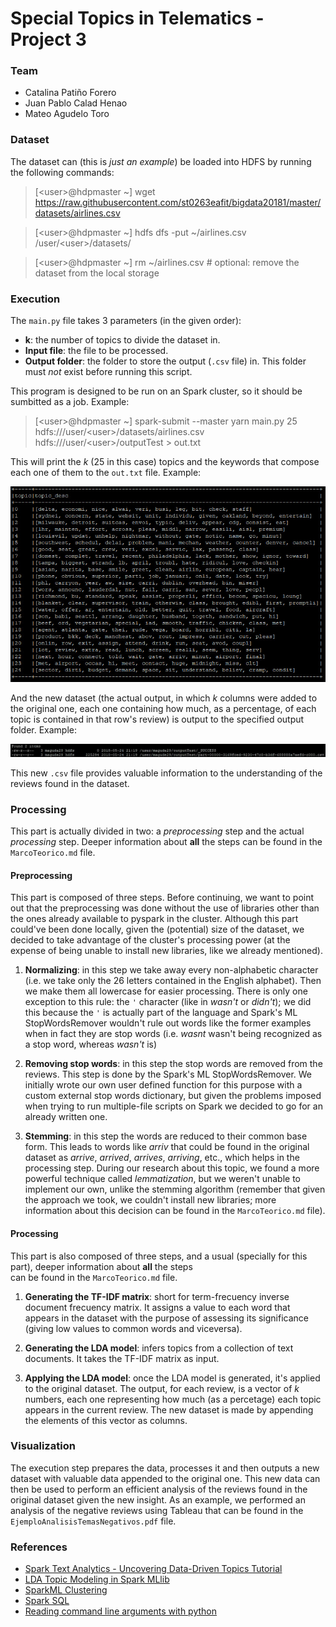 # Special Topics in Telematics - Project 3

### Team

- Catalina Patiño Forero
- Juan Pablo Calad Henao
- Mateo Agudelo Toro


### Dataset

The dataset can (this is *just an example*) be loaded into HDFS by running the following commands:

> [\<user\>@hdpmaster ~] wget https://raw.githubusercontent.com/st0263eafit/bigdata20181/master/datasets/airlines.csv

> [\<user\>@hdpmaster ~] hdfs dfs -put ~/airlines.csv /user/\<user\>/datasets/

> [\<user\>@hdpmaster ~] rm ~/airlines.csv # optional: remove the dataset from the local storage


### Execution

The `main.py` file takes 3 parameters (in the given order):

- **k**: the number of topics to divide the dataset in.
- **Input file**: the file to be processed.
- **Output folder**: the folder to store the output (`.csv` file) in. This folder must *not* exist before running this script.

This program is designed to be run on an Spark cluster, so it should be sumbitted as a job. Example: 

> [\<user\>@hdpmaster ~] spark-submit --master yarn main.py 25 hdfs:///user/\<user\>/datasets/airlines.csv hdfs:///user/\<user\>/outputTest > out.txt

This will print the *k* (25 in this case) topics and the keywords that compose each one of them to the `out.txt` file. Example:

![Ejemplo Temas](/EjemploTemas.jpg) 

And the new dataset (the actual output, in which *k* columns were added to the original one, each one containing how much, as a percentage, 
of each topic is contained in that row's review) is output to the specified output folder. Example:

![Ejemplo Output](/EjemploOutput.jpg) 

This new `.csv` file provides valuable information to the understanding of the reviews found in the dataset. 


### Processing

This part is actually divided in two: a *preprocessing* step and the actual *processing* step. Deeper information about **all** the 
steps can be found in the `MarcoTeorico.md` file.

#### Preprocessing

This part is composed of three steps. Before continuing, we want to point out that the preprocessing was done without the use 
of libraries other than the ones already available to pyspark in the cluster. Although this part could've been done locally, given 
the (potential) size of the dataset, we decided to take advantage of the cluster's processing power (at the expense of being unable 
to install new libraries, like we already mentioned).

1. **Normalizing**: in this step we take away every non-alphabetic character (i.e. we take only the 26 letters contained in the 
English alphabet). Then we make them all lowercase for easier processing. There is only one exception to this rule: the `'` 
character (like in *wasn't* or *didn't*); we did this because the `'` is actually part of the language and Spark's ML StopWordsRemover 
wouldn't rule out words like the former examples when in fact they are stop words (i.e. *wasnt* wasn't being recognized as a stop word, 
whereas *wasn't* is)

2. **Removing stop words**: in this step the stop words are removed from the reviews. This step is done by the Spark's ML 
StopWordsRemover. We initially wrote our own user defined function for this purpose with a custom external stop words dictionary, 
but given the problems imposed when trying to run multiple-file scripts on Spark we decided to go for an already written one. 

3. **Stemming**: in this step the words are reduced to their common base form. This leads to words like *arriv* that could be found 
in the original dataset as *arrive*, *arrived*, *arrives*, *arriving*, etc., which helps in the processing step. During our 
research about this topic, we found a more powerful technique called *lemmatization*, but we weren't unable to implement our 
own, unlike the stemming algorithm (remember that given the approach we took, we couldn't install new libraries; more information 
about this decision can be found in the `MarcoTeorico.md` file).

#### Processing

This part is also composed of three steps, and a usual (specially for this part), deeper information about **all** the steps  
can be found in the `MarcoTeorico.md` file.

1. **Generating the TF-IDF matrix**: short for term-frecuency inverse document frecuency matrix. It assigns a value to each word that appears
in the dataset with the purpose of assessing its significance (giving low values to common words and viceversa).

2. **Generating the LDA model**: infers topics from a collection of text documents. It takes the TF-IDF matrix as input.

3. **Applying the LDA model**: once the LDA model is generated, it's applied to the original dataset. The output, for each review, is a 
vector of *k* numbers, each one representing how much (as a percetage) each topic appears in the current review. The new dataset is
made by appending the elements of this vector as columns.

### Visualization

The execution step prepares the data, processes it and then outputs a new dataset with valuable data appended to the original one. 
This new data can then be used to perform an efficient analysis of the reviews found in the original dataset given the new insight. 
As an example, we performed an analysis of the negative reviews using Tableau that can be found in the `EjemploAnalisisTemasNegativos.pdf` 
file.


### References

- [Spark Text Analytics - Uncovering Data-Driven Topics Tutorial](https://community.hortonworks.com/articles/84781/spark-text-analytics-uncovering-data-driven-topics.html)
- [LDA Topic Modeling in Spark MLlib](https://zerogravitylabs.ca/lda-topic-modeling-spark-mllib/)
- [SparkML Clustering](http://spark.apache.org/docs/2.2.0/api/python/_modules/pyspark/ml/clustering.html)
- [Spark SQL](https://spark.apache.org/docs/latest/api/python/pyspark.sql.html)
- [Reading command line arguments with python](https://stackoverflow.com/questions/1009860/how-to-read-process-command-line-arguments)
